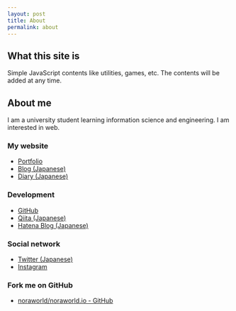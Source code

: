 ```yaml
---
layout: post
title: About
permalink: about
---
```


## What this site is
Simple JavaScript contents like utilities, games, etc. The contents will be added at any time.

## About me
I am a university student learning information science and engineering. I am interested in web.

### My website
<ul>
  <li><a href="https://noraworld.jp">Portfolio</a></li>
  <li><a href="https://noraworld.blog">Blog (Japanese)</a></li>
  <li><a href="https://diary.noraworld.jp">Diary (Japanese)</a></li>
</ul>

### Development
<ul>
  <li><a href="https://github.com/noraworld" target="_blank">GitHub</a></li>
  <li><a href="http://qiita.com/noraworld" target="_blank">Qiita (Japanese)</a></li>
  <li><a href="http://noraworld.hatenablog.com" target="_blank">Hatena Blog (Japanese)</a></li>
</ul>

### Social network
<ul>
  <li><a href="https://twitter.com/noraworld_jp" target="_blank">Twitter (Japanese)</a></li>
  <li><a href="https://www.instagram.com/noraworld_jp" target="_blank">Instagram</a></li>
</ul>

### Fork me on GitHub
<ul>
  <li><a href="https://github.com/noraworld/noraworld.io">noraworld/noraworld.io - GitHub</a></li>
</ul>
